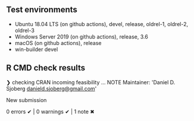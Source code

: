 ## Test environments

* Ubuntu 18.04 LTS (on github actions), devel, release, oldrel-1, oldrel-2, oldrel-3
* Windows Server 2019 (on github actions), release, 3.6
* macOS (on github actions), release
* win-builder devel

## R CMD check results

❯ checking CRAN incoming feasibility ... NOTE
  Maintainer: 'Daniel D. Sjoberg <danield.sjoberg@gmail.com>'
  
  New submission

0 errors ✔ | 0 warnings ✔ | 1 note ✖
